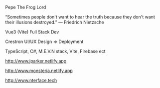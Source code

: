Pepe The Frog Lord 

“Sometimes people don't want to hear the truth because they don't want their illusions destroyed.”
― Friedrich Nietzsche

Vue3 (Vite) Full Stack Dev

Crestron UI/UX Design => Deployment

TypeScript, C#, M.E.V.N stack, Vite, Firebase ect

http://www.jparker.netlify.app

http://www.monsteria.netlify.app

http://www.nterface.tech
